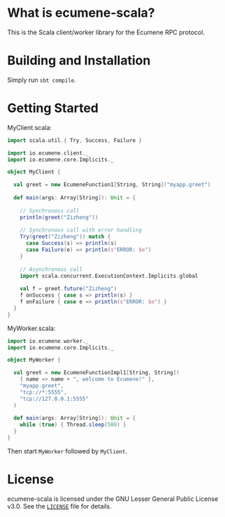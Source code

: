 # What is ecumene-scala?
This is the Scala client/worker library for the Ecumene RPC protocol.

# Building and Installation
Simply run `sbt compile`.

# Getting Started
MyClient.scala:
```scala
import scala.util.{ Try, Success, Failure }

import io.ecumene.client._
import io.ecumene.core.Implicits._

object MyClient {

  val greet = new EcumeneFunction1[String, String]("myapp.greet")
  
  def main(args: Array[String]): Unit = {
    
    // Synchronous call
    println(greet("Zizheng"))
    
    // Synchronous call with error handling
    Try(greet("Zizheng")) match {
      case Success(s) => println(s)
      case Failure(e) => println(s"ERROR: $e")
    }
    
    // Asynchronous call
    import scala.concurrent.ExecutionContext.Implicits.global
    
    val f = greet.future("Zizheng")
    f onSuccess { case s => println(s) }
    f onFailure { case e => println(s"ERROR: $e") }
  }
}
```

MyWorker.scala:
```scala
import io.ecumene.worker._
import io.ecumene.core.Implicits._

object MyWorker {

  val greet = new EcumeneFunctionImpl1[String, String](
    { name => name + ", welcome to Ecumene!" },
    "myapp.greet",
    "tcp://*:5555",
    "tcp://127.0.0.1:5555"
  )
  
  def main(args: Array[String]): Unit = {
    while (true) { Thread.sleep(500) }
  }
}
```

Then start `MyWorker` followed by `MyClient`.

# License
ecumene-scala is licensed under the GNU Lesser General Public License v3.0. See the [`LICENSE`](./LICENSE) file for details.
